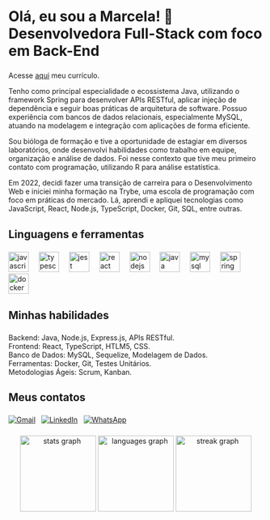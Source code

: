 <h1 align="left">Olá, eu sou a Marcela! 👋 Desenvolvedora Full-Stack com foco em Back-End</h1>

###

Acesse [aqui](https://drive.google.com/file/d/1Cwyy02lNR49-fAUJZdFB4Y5HB1-yNE0L/view?usp=sharing) meu currículo.

Tenho como principal especialidade o ecossistema Java, utilizando o framework Spring para desenvolver APIs RESTful, aplicar injeção de dependência e seguir boas práticas de arquitetura de software. Possuo experiência com bancos de dados relacionais, especialmente MySQL, atuando na modelagem e integração com aplicações de forma eficiente.

Sou bióloga de formação e tive a oportunidade de estagiar em diversos laboratórios, onde desenvolvi habilidades como trabalho em equipe, organização e análise de dados. Foi nesse contexto que tive meu primeiro contato com programação, utilizando R para análise estatística.

Em 2022, decidi fazer uma transição de carreira para o Desenvolvimento Web e iniciei minha formação na Trybe, uma escola de programação com foco em práticas do mercado. Lá, aprendi e apliquei tecnologias como JavaScript, React, Node.js, TypeScript, Docker, Git, SQL, entre outras.

###

<h2 align="left">Linguagens e ferramentas</h2>

###

<div align="left">
  <img src="https://cdn.jsdelivr.net/gh/devicons/devicon/icons/javascript/javascript-original.svg" height="40" alt="javascript logo"  />
  <img width="12" />
  <img src="https://cdn.jsdelivr.net/gh/devicons/devicon/icons/typescript/typescript-original.svg" height="40" alt="typescript logo"  />
  <img width="12" />
  <img src="https://cdn.jsdelivr.net/gh/devicons/devicon/icons/jest/jest-plain.svg" height="40" alt="jest logo"  />
  <img width="12" />
  <img src="https://cdn.jsdelivr.net/gh/devicons/devicon/icons/react/react-original.svg" height="40" alt="react logo"  />
  <img width="12" />
  <img src="https://cdn.jsdelivr.net/gh/devicons/devicon/icons/nodejs/nodejs-original.svg" height="40" alt="nodejs logo"  />
  <img width="12" />
  <img src="https://cdn.jsdelivr.net/gh/devicons/devicon/icons/java/java-original.svg" height="40" alt="java logo"  />
  <img width="12" />
  <img src="https://cdn.jsdelivr.net/gh/devicons/devicon/icons/mysql/mysql-original.svg" height="40" alt="mysql logo"  />
  <img width="12" />
  <img src="https://cdn.jsdelivr.net/gh/devicons/devicon/icons/spring/spring-original.svg" height="40" alt="spring logo"  />
  <img width="12" />
  <img src="https://cdn.jsdelivr.net/gh/devicons/devicon/icons/docker/docker-original.svg" height="40" alt="docker logo"  />
</div>

###

<h2 align="left">Minhas habilidades</h2>

###

<p align="left">Backend: Java, Node.js, Express.js, APIs RESTful.<br>Frontend: React, TypeScript, HTLM5, CSS.<br>Banco de Dados: MySQL, Sequelize, Modelagem de Dados.<br>Ferramentas: Docker, Git, Testes Unitários.<br>Metodologias Ágeis: Scrum, Kanban.</p>

###

<h2 align="left">Meus contatos</h2>

###

[![Gmail](https://raw.githubusercontent.com/maurodesouza/profile-readme-generator/master/src/assets/icons/social/gmail/default.svg)](mailto:marcela.adriany@gmail.com)&nbsp;&nbsp;
[![LinkedIn](https://raw.githubusercontent.com/maurodesouza/profile-readme-generator/master/src/assets/icons/social/linkedin/default.svg)](https://www.linkedin.com/in/marcelaadriany/)&nbsp;&nbsp;
[![WhatsApp](https://raw.githubusercontent.com/maurodesouza/profile-readme-generator/master/src/assets/icons/social/whatsapp/default.svg)](https://wa.me/5521964029152)
###


<div align="center">
  <img src="https://github-readme-stats.vercel.app/api?username=marcelaadriany&hide_title=false&hide_rank=false&show_icons=true&include_all_commits=true&count_private=true&disable_animations=false&theme=dracula&locale=en&hide_border=false&order=1" height="150" alt="stats graph"  />
  <img src="https://github-readme-stats.vercel.app/api/top-langs?username=marcelaadriany&locale=en&hide_title=false&layout=compact&card_width=320&langs_count=5&theme=dracula&hide_border=false&order=2" height="150" alt="languages graph"  />
  <img src="https://streak-stats.demolab.com?user=marcelaadriany&locale=en&mode=daily&theme=dracula&hide_border=false&border_radius=5&order=3" height="150" alt="streak graph"  />
</div>
